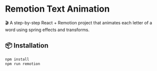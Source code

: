 # Remotion Text Animation

🎬 A step-by-step React + Remotion project that animates each letter of a word using spring effects and transforms.

## 📦 Installation

```bash
npm install
npm run remotion
